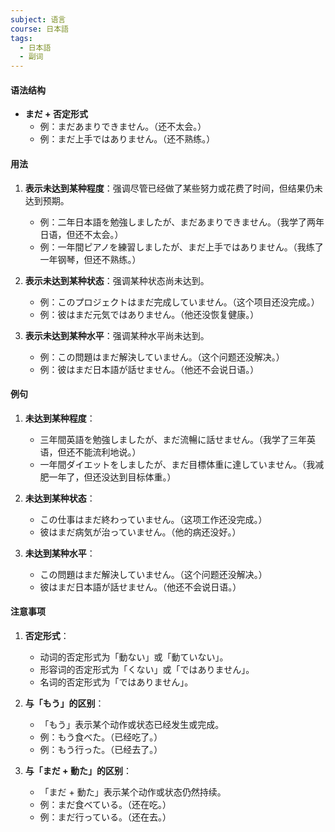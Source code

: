 ```yaml
---
subject: 语言
course: 日本語
tags:
  - 日本語
  - 副词
---
```


#### 语法结构
- **まだ + 否定形式**
  - 例：まだあまりできません。（还不太会。）
  - 例：まだ上手ではありません。（还不熟练。）

#### 用法
1. **表示未达到某种程度**：强调尽管已经做了某些努力或花费了时间，但结果仍未达到预期。
   - 例：二年日本語を勉強しましたが、まだあまりできません。（我学了两年日语，但还不太会。）
   - 例：一年間ピアノを練習しましたが、まだ上手ではありません。（我练了一年钢琴，但还不熟练。）

2. **表示未达到某种状态**：强调某种状态尚未达到。
   - 例：このプロジェクトはまだ完成していません。（这个项目还没完成。）
   - 例：彼はまだ元気ではありません。（他还没恢复健康。）

3. **表示未达到某种水平**：强调某种水平尚未达到。
   - 例：この問題はまだ解決していません。（这个问题还没解决。）
   - 例：彼はまだ日本語が話せません。（他还不会说日语。）

#### 例句
1. **未达到某种程度**：
   - 三年間英語を勉強しましたが、まだ流暢に話せません。（我学了三年英语，但还不能流利地说。）
   - 一年間ダイエットをしましたが、まだ目標体重に達していません。（我减肥一年了，但还没达到目标体重。）

2. **未达到某种状态**：
   - この仕事はまだ終わっていません。（这项工作还没完成。）
   - 彼はまだ病気が治っていません。（他的病还没好。）

3. **未达到某种水平**：
   - この問題はまだ解決していません。（这个问题还没解决。）
   - 彼はまだ日本語が話せません。（他还不会说日语。）

#### 注意事项
1. **否定形式**：
   - 动词的否定形式为「動ない」或「動ていない」。
   - 形容词的否定形式为「くない」或「ではありません」。
   - 名词的否定形式为「ではありません」。

2. **与「もう」的区别**：
   - 「もう」表示某个动作或状态已经发生或完成。
   - 例：もう食べた。（已经吃了。）
   - 例：もう行った。（已经去了。）

3. **与「まだ + 動た」的区别**：
   - 「まだ + 動た」表示某个动作或状态仍然持续。
   - 例：まだ食べている。（还在吃。）
   - 例：まだ行っている。（还在去。）